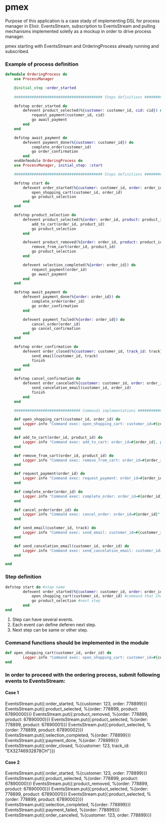 # pmex

Purpose of this application is a case stady of implementing DSL for process manager in Elixir. 
EventsStream, subscription to EventsStream and pulling mechanisms implemented solelly as a mockup in order to drive process manager.

pmex starting with EventsStream and OrderingProcess already running and subscribed.

### Example of process definition

```elixir
defmodule OrderingProcess do
    use ProcessManager

    @initial_step :order_started
 
    ######################################## Steps definitions ###################################

    defstep order_started do
        defevent product_selected(%{customer: customer_id, cid: cid}) do
            request_payment(customer_id, cid)
            go await_payment
        end 
    end

    defstep await_payment do
        defevent payment_done(%{customer: customer_id}) do
            complete_order(customer_id)
            go order_confirmation
        end
    enddefmodule OrderingProcess do
    use ProcessManager, initial_step: :start

    ######################################## Steps definitions ###################################

    defstep start do
        defevent order_started(%{customer: customer_id, order: order_id}) do
            open_shopping_cart(customer_id, order_id)
            go product_selection
        end
    end

    defstep product_selection do
        defevent product_selected(%{order: order_id, product: product_id}) do
            add_to_cart(order_id, product_id)
            go product_selection
        end

        defevent product_removed(%{order: order_id, product: product_id}) do
            remove_from_cart(order_id, product_id)
            go product_selection
        end

        defevent selection_completed(%{order: order_id}) do
            request_payment(order_id)
            go await_payment
        end 
    end

    defstep await_payment do
        defevent payment_done(%{order: order_id}) do
            complete_order(order_id)
            go order_confirmation
        end

        defevent payment_failed(%{order: order_id}) do
            cancel_order(order_id)
            go cancel_confirmation
        end
    end

    defstep order_confirmation do
        defevent order_closed(%{customer: customer_id, track_id: track}) do
            send_email(customer_id, track)
            finish
        end 
    end

    defstep cancel_confirmation do
        defevent order_canceled(%{customer: customer_id, order: order_id}) do
            send_cancelation_email(customer_id, order_id)
            finish
        end 
    end

    ############################## Commands implementations #######################################

    def open_shopping_cart(customer_id, order_id) do
        Logger.info "Command exec: open_shopping_cart: customer_id=#{customer_id}, order_id=#{order_id}"
    end

    def add_to_cart(order_id, product_id) do
        Logger.info "Command exec: add_to_cart: order_id=#{order_id}, product_id=#{product_id}"
    end

    def remove_from_cart(order_id, product_id) do
        Logger.info "Command exec: remove_from_cart: order_id=#{order_id}, product_id=#{product_id}"
    end

    def request_payment(order_id) do
        Logger.info "Command exec: request_payment: order_id=#{order_id}"
    end

    def complete_order(order_id) do
        Logger.info "Command exec: complete_order: order_id=#{order_id}"
    end

    def cancel_order(order_id) do
        Logger.info "Command exec: cancel_order: order_id=#{order_id}"
    end

    def send_email(customer_id, track) do
        Logger.info "Command exec: send_email: customer_id=#{customer_id} track=#{track}"
    end

    def send_cancelation_email(customer_id, order_id) do
        Logger.info "Command exec: send_cancelation_email: customer_id=#{customer_id} order_id=#{order_id}"
    end

end
```

### Step definition

```Elixir
defstep start do #step name
        defevent order_started(%{customer: customer_id, order: order_id}) do #event name and its payload paremeters
            open_shopping_cart(customer_id, order_id) #command that should be sent when event received
            go product_selection #next step
        end
end
```

1. Step can have several events.
2. Each event can define deferen next step.
3. Next step can be same or other step.

### Command functions should be implemented in the module

```Elixir
def open_shopping_cart(customer_id, order_id) do
        Logger.info "Command exec: open_shopping_cart: customer_id=#{customer_id}, order_id=#{order_id}"
end
```

### In order to proceed with the ordering process, submit following events to EventsStream:

#### Case 1
EventsStream.put({:order_started, %{customer: 123, order: 778899}})
EventsStream.put({:product_selected, %{order: 778899, product: 67890000}})
EventsStream.put({:product_removed, %{order: 778899, product: 67890000}})
EventsStream.put({:product_selected, %{order: 778899, product: 67890001}})
EventsStream.put({:product_selected, %{order: 778899, product: 67890002}})
EventsStream.put({:selection_completed, %{order: 778899}})
EventsStream.put({:payment_done, %{order: 778899}})
EventsStream.put({:order_closed, %{customer: 123, track_id: "EX32746932878CH"}})

#### Case 2
EventsStream.put({:order_started, %{customer: 123, order: 778899}})
EventsStream.put({:product_selected, %{order: 778899, product: 67890000}})
EventsStream.put({:product_removed, %{order: 778899, product: 67890000}})
EventsStream.put({:product_selected, %{order: 778899, product: 67890001}})
EventsStream.put({:product_selected, %{order: 778899, product: 67890002}})
EventsStream.put({:selection_completed, %{order: 778899}})
EventsStream.put({:payment_failed, %{order: 778899}})
EventsStream.put({:order_canceled, %{customer: 123, order: 778899}})